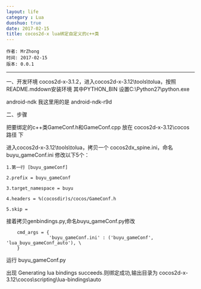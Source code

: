 ```yaml
---
layout: life
category : Lua
duoshuo: true
date: 2017-02-15
title: cocos2d-x lua绑定自定义的c++类
---
```


	作者: MrZhong
	时间: 2017-02-15
	版本: 0.0.1

-----------
一、开发环境 cocos2d-x-3.1.2，进入cocos2d-x-3.12\tools\tolua，按照README.mddown安装环境 其中PYTHON_BIN 设置C:\Python27\python.exe

android-ndk 我这里用的是 android-ndk-r9d


二、步骤


把要绑定的c++类GameConf.h和GameConf.cpp 放在 cocos2d-x-3.12\cocos 路径 下


进入cocos2d-x-3.12\tools\tolua，拷贝一个 cocos2dx_spine.ini，命名buyu_gameConf.ini 修改以下5个：

    1.第一行 [buyu_gameConf]

    2.prefix = buyu_gameConf

    3.target_namespace = buyu

    4.headers = %(cocosdir)s/cocos/GameConf.h

    5.skip = 
    
    
接着拷贝genbindings.py,命名buyu_gameConf.py修改

        cmd_args = {
					'buyu_gameConf.ini' : ('buyu_gameConf', 'lua_buyu_gameConf_auto'), \
        }
        
        
运行 buyu_gameConf.py

出现 Generating lua bindings succeeds.则绑定成功,输出目录为 cocos2d-x-3.12\cocos\scripting\lua-bindings\auto
